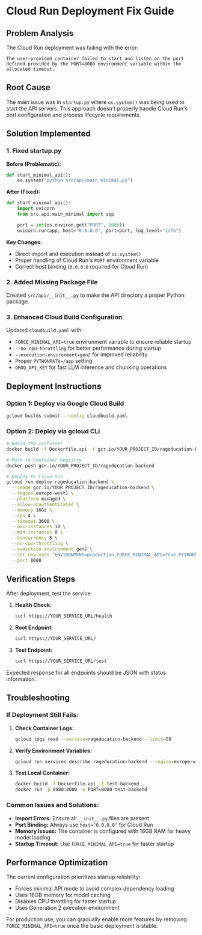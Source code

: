 # Cloud Run Deployment Fix Guide

## Problem Analysis

The Cloud Run deployment was failing with the error:

```
The user-provided container failed to start and listen on the port defined provided by the PORT=8080 environment variable within the allocated timeout.
```

## Root Cause

The main issue was in `startup.py` where `os.system()` was being used to start the API servers. This approach doesn't properly handle Cloud Run's port configuration and process lifecycle requirements.

## Solution Implemented

### 1. Fixed startup.py

**Before (Problematic):**

```python
def start_minimal_api():
    os.system("python src/api/main_minimal.py")
```

**After (Fixed):**

```python
def start_minimal_api():
    import uvicorn
    from src.api.main_minimal import app

    port = int(os.environ.get("PORT", 8080))
    uvicorn.run(app, host="0.0.0.0", port=port, log_level="info")
```

**Key Changes:**

- Direct import and execution instead of `os.system()`
- Proper handling of Cloud Run's `PORT` environment variable
- Correct host binding (`0.0.0.0` required for Cloud Run)

### 2. Added Missing Package File

Created `src/api/__init__.py` to make the API directory a proper Python package.

### 3. Enhanced Cloud Build Configuration

Updated `cloudbuild.yaml` with:

- `FORCE_MINIMAL_API=true` environment variable to ensure reliable startup
- `--no-cpu-throttling` for better performance during startup
- `--execution-environment=gen2` for improved reliability
- Proper `PYTHONPATH=/app` setting
- `GROQ_API_KEY` for fast LLM inference and chunking operations

## Deployment Instructions

### Option 1: Deploy via Google Cloud Build

```bash
gcloud builds submit --config cloudbuild.yaml
```

### Option 2: Deploy via gcloud CLI

```bash
# Build the container
docker build -f Dockerfile.api -t gcr.io/YOUR_PROJECT_ID/rageducation-backend .

# Push to Container Registry
docker push gcr.io/YOUR_PROJECT_ID/rageducation-backend

# Deploy to Cloud Run
gcloud run deploy rageducation-backend \
  --image gcr.io/YOUR_PROJECT_ID/rageducation-backend \
  --region europe-west1 \
  --platform managed \
  --allow-unauthenticated \
  --memory 16Gi \
  --cpu 4 \
  --timeout 3600 \
  --max-instances 10 \
  --min-instances 0 \
  --concurrency 5 \
  --no-cpu-throttling \
  --execution-environment gen2 \
  --set-env-vars "ENVIRONMENT=production,FORCE_MINIMAL_API=true,PYTHONPATH=/app,GROQ_API_KEY=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" \
  --port 8080
```

## Verification Steps

After deployment, test the service:

1. **Health Check:**

   ```bash
   curl https://YOUR_SERVICE_URL/health
   ```

2. **Root Endpoint:**

   ```bash
   curl https://YOUR_SERVICE_URL/
   ```

3. **Test Endpoint:**
   ```bash
   curl https://YOUR_SERVICE_URL/test
   ```

Expected response for all endpoints should be JSON with status information.

## Troubleshooting

### If Deployment Still Fails:

1. **Check Container Logs:**

   ```bash
   gcloud logs read --service=rageducation-backend --limit=50
   ```

2. **Verify Environment Variables:**

   ```bash
   gcloud run services describe rageducation-backend --region=europe-west1
   ```

3. **Test Local Container:**
   ```bash
   docker build -f Dockerfile.api -t test-backend .
   docker run -p 8080:8080 -e PORT=8080 test-backend
   ```

### Common Issues and Solutions:

- **Import Errors:** Ensure all `__init__.py` files are present
- **Port Binding:** Always use `host="0.0.0.0"` for Cloud Run
- **Memory Issues:** The container is configured with 16GB RAM for heavy model loading
- **Startup Timeout:** Use `FORCE_MINIMAL_API=true` for faster startup

## Performance Optimization

The current configuration prioritizes startup reliability:

- Forces minimal API mode to avoid complex dependency loading
- Uses 16GB memory for model caching
- Disables CPU throttling for faster startup
- Uses Generation 2 execution environment

For production use, you can gradually enable more features by removing `FORCE_MINIMAL_API=true` once the basic deployment is stable.
